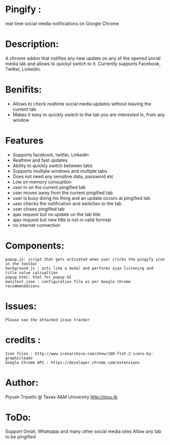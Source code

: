 # Pingify : 
real time social media notifications on Google Chrome
# Description: 
A chrome addon that notifies any new update on any of the opened social media tab  and allows to quickyl switch to it. Currently supports Facebook, Twitter, Linkedin.
# Benifits:
* Allows to check realtime social media updates without leaving the current tab
* Makes it easy to quickly switch to the tab you are interested in, from any window
# Features
* Supports facebook, twitter, Linkedin
* Realtime and fast updates
* Ability to quickly switch between tabs
* Supports multiple windows and multiple tabs
* Does not need any sensitive data, password etc
* Low on memory consuption
*  user in on the current pingified tab
*  user moves away from the current pingified tab
*  user is busy doing his thing and an update occurs at pingified tab
*  user checks the notification and switches to the tab
*  user closes pingified tab
*  ajax request but no update on the tab title
*  ajax request but new title is not in valid formtat
*  no internet connection
# Components:
	popup.js: script that gets activated when user clicks the pingify icon in the toolbar
	background.js : acts like a modal and performs ajax listening and title value calcualtion
	popup.html: html for popup UI
	manifest.json : configuration file as per Google chrome recommendations

# Issues: 
	Please see the attached issue tracker

# credits :
	Icon files : http://www.iconarchive.com/show/100-flat-2-icons-by-graphicloads
	Google Chrome API : https://developer.chrome.com/extensions

# Author: 
Piyush Tripathi @ Texas A&M University
http://piyu.tk

# ToDo: 
Support Gmail, Whatsapp and many other social media sites
Allow any tab to be pingified
